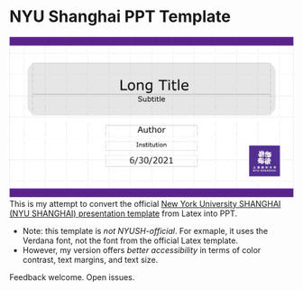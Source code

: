 # NYU Shanghai PPT Template
![Template preview, showing the title slide with violet banners and the NYU Shanghai logo. ](./preview.png)
This is my attempt to convert the official [New York University SHANGHAI (NYU SHANGHAI) presentation template](https://www.overleaf.com/latex/templates/new-york-university-shanghai-nyu-shanghai-presentation-template/xyjndrnkqbzm) from Latex into PPT. 

- Note: this template is *not NYUSH-official*. For exmaple, it uses the Verdana font, not the font from the official Latex template.  
- However, my version offers *better accessibility* in terms of color contrast, text margins, and text size. 

Feedback welcome. Open issues. 
